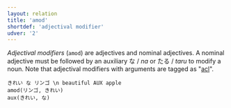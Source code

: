 ```yaml
---
layout: relation
title: 'amod'
shortdef: 'adjectival modifier'
udver: '2'
---
```


*Adjectival modifiers* (`amod`) are adjectives and nominal adjectives.
A nominal adjective must be followed by an auxiliary な / *na* or たる / *taru* to modify a noun.
Note that adjectival modifiers with arguments are tagged as "[acl]()".

~~~ sdparse
きれい な リンゴ \n beautiful AUX apple
amod(リンゴ, きれい)
aux(きれい, な)
~~~
<!-- Interlanguage links updated Út zář 29 20:31:42 CEST 2020 -->
